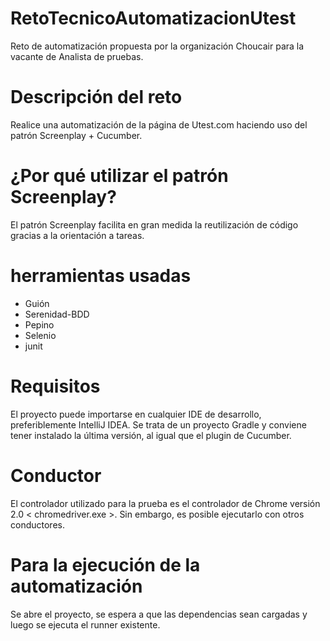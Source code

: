 # RetoTecnicoAutomatizacionUtest

Reto de automatización propuesta por la organización Choucair para la vacante de Analista de pruebas.

# Descripción del reto
Realice una automatización de la página de Utest.com haciendo uso del patrón Screenplay + Cucumber.

# ¿Por qué utilizar el patrón Screenplay?
El patrón Screenplay facilita en gran medida la reutilización de código gracias a la orientación a tareas.

# herramientas usadas
- Guión
- Serenidad-BDD  
- Pepino
- Selenio
- junit

# Requisitos
El proyecto puede importarse en cualquier IDE de desarrollo, preferiblemente IntelliJ IDEA. Se trata de un proyecto Gradle y conviene tener instalado la última versión, al igual que el plugin de Cucumber.

# Conductor
El controlador utilizado para la prueba es el controlador de Chrome versión 2.0 < chromedriver.exe >. Sin embargo, es posible ejecutarlo con otros conductores.

# Para la ejecución de la automatización
Se abre el proyecto, se espera a que las dependencias sean cargadas y luego se ejecuta el runner existente.
